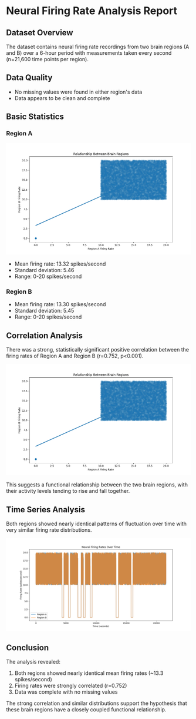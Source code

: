 # Neural Firing Rate Analysis Report

## Dataset Overview
The dataset contains neural firing rate recordings from two brain regions (A and B) over a 6-hour period with measurements taken every second (n=21,600 time points per region).

## Data Quality
- No missing values were found in either region's data
- Data appears to be clean and complete

## Basic Statistics
### Region A
![Region A statistics](firing_rates_scatter.png)
- Mean firing rate: 13.32 spikes/second
- Standard deviation: 5.46
- Range: 0-20 spikes/second

### Region B
- Mean firing rate: 13.30 spikes/second
- Standard deviation: 5.45
- Range: 0-20 spikes/second

## Correlation Analysis
There was a strong, statistically significant positive correlation between the firing rates of Region A and Region B (r=0.752, p<0.001).

![Scatter plot with regression](firing_rates_scatter.png)

This suggests a functional relationship between the two brain regions, with their activity levels tending to rise and fall together.

## Time Series Analysis
Both regions showed nearly identical patterns of fluctuation over time with very similar firing rate distributions.

![Time series of firing rates](firing_rates_time_series.png)

## Conclusion
The analysis revealed:
1. Both regions showed nearly identical mean firing rates (~13.3 spikes/second)
2. Firing rates were strongly correlated (r=0.752)
3. Data was complete with no missing values

The strong correlation and similar distributions support the hypothesis that these brain regions have a closely coupled functional relationship.